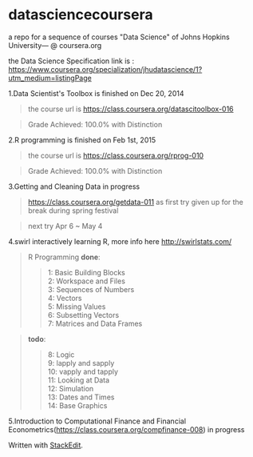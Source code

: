 
datasciencecoursera
===================

a repo for a sequence of courses "Data Science" of Johns Hopkins University— @ coursera.org

the Data Science Specification link is : https://www.coursera.org/specialization/jhudatascience/1?utm_medium=listingPage

1.Data Scientist's Toolbox is finished on Dec 20, 2014
> the course url is https://class.coursera.org/datascitoolbox-016

> Grade Achieved: 100.0% with Distinction

2.R programming is finished on Feb 1st, 2015
> the course url is https://class.coursera.org/rprog-010

> Grade Achieved: 100.0% with Distinction

3.Getting and Cleaning Data in progress
> https://class.coursera.org/getdata-011 as first try given up for the break during spring festival

> next try Apr 6 ~ May 4

4.swirl interactively learning R, more info here http://swirlstats.com/
> R Programming
> **done**:
>>1: Basic Building Blocks      
2: Workspace and Files     
3: Sequences of Numbers       
4: Vectors                 
5: Missing Values             
6: Subsetting Vectors      
7: Matrices and Data Frames   

> **todo**:
>>8: Logic                   
>>9: lapply and sapply         
>>10: vapply and tapply       
>>11: Looking at Data           
>>12: Simulation              
>>13: Dates and Times           
>>14: Base Graphics
> 

5.Introduction to Computational Finance and Financial Econometrics(https://class.coursera.org/compfinance-008) in progress

Written with [StackEdit](https://stackedit.io/).

